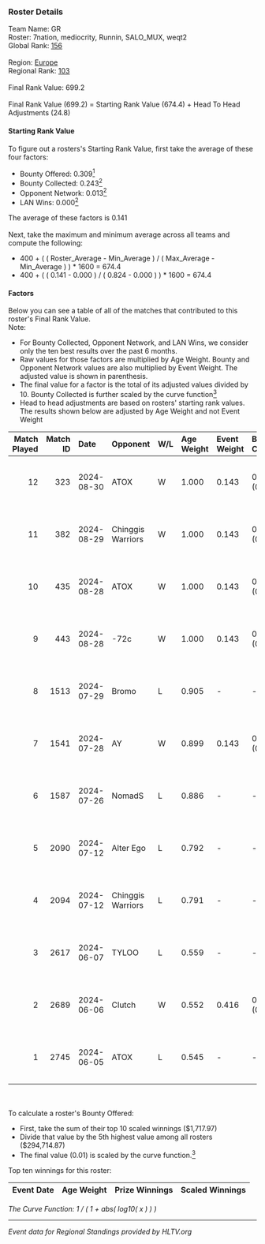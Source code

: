 ### Roster Details<br />
Team Name: GR<br />
Roster: 7nation, mediocrity, Runnin, SALO_MUX, weqt2<br />
Global Rank: [156](../../standings_global_2024_09_11.md)<br />
<br />
Region: [Europe]( ../../standings_europe_2024_09_11.md)<br />
Regional Rank: [103]( ../../standings_europe_2024_09_11.md)<br />
<br />
Final Rank Value:  699.2<br />
<br />
Final Rank Value (699.2) = Starting Rank Value (674.4) + Head To Head Adjustments (24.8)<br />

#### Starting Rank Value<br />
To figure out a rosters's Starting Rank Value, first take the average of these four factors:<br />
- Bounty Offered: 0.309[<sup>1</sup>](#table2)
- Bounty Collected: 0.243[<sup>2</sup>](#table1)
- Opponent Network: 0.013[<sup>2</sup>](#table1)
- LAN Wins: 0.000[<sup>2</sup>](#table1)

The average of these factors is 0.141<br />
<br />
Next, take the maximum and minimum average across all teams and compute the following:<br />
- 400 + ( ( Roster_Average - Min_Average ) / ( Max_Average - Min_Average ) ) * 1600 = 674.4
- 400 + ( ( 0.141 - 0.000 ) / ( 0.824 - 0.000 ) ) * 1600 = 674.4


#### Factors<br />
Below you can see a table of all of the matches that contributed to this roster's Final Rank Value.<br />
Note:<br />

- For Bounty Collected, Opponent Network, and LAN Wins, we consider only the ten best results over the past 6 months.
- Raw values for those factors are multiplied by Age Weight. Bounty and Opponent Network values are also multiplied by Event Weight. The adjusted value is shown in parenthesis.
- The final value for a factor is the total of its adjusted values divided by 10. Bounty Collected is further scaled by the curve function[<sup>3</sup>](#curveFunction)
- Head to head adjustments are based on rosters' starting rank values. The results shown below are adjusted by Age Weight and not Event Weight
<span id="table1"></span><br />


| Match Played | Match ID | Date       | Opponent          | W/L | Age Weight | Event Weight | Bounty Collected | Opponent Network | LAN Wins  | H2H Adj. | Roster                                        |
| -: | -: | :- | :- | :- | :- | :- | :- | :- | :- | -: | :- |
|           12 |      323 | 2024-08-30 | ATOX              | W   | 1.000      | 0.143        | 0.016 (0.002)    | 0.279 (0.040)    | 0 (0.000) |    20.07 | 7nation, mediocrity, Runnin, SALO_MUX, weqt2  |
|           11 |      382 | 2024-08-29 | Chinggis Warriors | W   | 1.000      | 0.143        | 0.013 (0.002)    | 0.180 (0.026)    | 0 (0.000) |    23.64 | 7nation, mediocrity, Runnin, SALO_MUX, weqt2  |
|           10 |      435 | 2024-08-28 | ATOX              | W   | 1.000      | 0.143        | 0.016 (0.002)    | 0.279 (0.040)    | 0 (0.000) |    21.50 | 7nation, mediocrity, Runnin, SALO_MUX, weqt2  |
|            9 |      443 | 2024-08-28 | -72c              | W   | 1.000      | 0.143        | 0.003 (0.000)    | 0.108 (0.015)    | 0 (0.000) |    14.74 | 7nation, mediocrity, Runnin, SALO_MUX, weqt2  |
|            8 |     1513 | 2024-07-29 | Bromo             | L   | 0.905      | -            | -                | -                | -         |   -18.50 | 7nation, mediocrity, Overdue, SALO_MUX, weqt2 |
|            7 |     1541 | 2024-07-28 | AY                | W   | 0.899      | 0.143        | 0.000 (0.000)    | 0.000 (0.000)    | 0 (0.000) |     5.93 | 7nation, mediocrity, Overdue, SALO_MUX, weqt2 |
|            6 |     1587 | 2024-07-26 | NomadS            | L   | 0.886      | -            | -                | -                | -         |   -19.05 | 7nation, mediocrity, Overdue, SALO_MUX, weqt2 |
|            5 |     2090 | 2024-07-12 | Alter Ego         | L   | 0.792      | -            | -                | -                | -         |   -16.82 | 7nation, mediocrity, Runnin, SALO_MUX, weqt2  |
|            4 |     2094 | 2024-07-12 | Chinggis Warriors | L   | 0.791      | -            | -                | -                | -         |    -5.62 | 7nation, mediocrity, Runnin, SALO_MUX, weqt2  |
|            3 |     2617 | 2024-06-07 | TYLOO             | L   | 0.559      | -            | -                | -                | -         |    -3.44 | mediocrity, qqGOD, SALO_MUX, uwrr, weqt2      |
|            2 |     2689 | 2024-06-06 | Clutch            | W   | 0.552      | 0.416        | 0.004 (0.001)    | 0.040 (0.009)    | 0 (0.000) |     8.22 | mediocrity, qqGOD, SALO_MUX, uwrr, weqt2      |
|            1 |     2745 | 2024-06-05 | ATOX              | L   | 0.545      | -            | -                | -                | -         |    -5.86 | mediocrity, qqGOD, Runnin, SALO_MUX, weqt2    |

<br />
<span id="table2"></span><br />
To calculate a roster's Bounty Offered:<br />

- First, take the sum of their top 10 scaled winnings ($1,717.97)
- Divide that value by the 5th highest value among all rosters ($294,714.87)
- The final value (0.01) is scaled by the curve function.[<sup>3</sup>](#curveFunction)

Top ten winnings for this roster:<br />

| Event Date | Age Weight | Prize Winnings | Scaled Winnings |
| :- | -: | :- | :- |


<span id="curveFunction"></span>_The Curve Function: 1 / ( 1 + abs( log10( x ) ) )_<br />

---
_Event data for Regional Standings provided by HLTV.org_<br />
